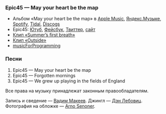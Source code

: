 ### Epic45 — May your heart be the map

- Альбом «May your heart be the map» в
	[Apple Music](https://music.apple.com/album/368029682),
	[Яндекс.Музыке](https://music.yandex.ru/album/6592869),
	[Spotify](https://open.spotify.com/playlist/58A9CGM5lE44RMQV6p6lLc),
	[Tidal](https://tidal.com/browse/album/35532275),
	[Discogs](https://www.discogs.com/master/171303)
- Epic45:
	[Ютуб](https://www.youtube.com/user/waysideandwoodland),
	[Фейсбук](https://www.facebook.com/epic45official/),
	[Твиттер](https://twitter.com/epic45),
	[сайт](http://epic45.com/)
- [Клип «Summer’s first breath»](https://youtu.be/uJHw94x-R44)
- [Клип «Outside»](https://youtu.be/iIDnbLApzO4)
- [musicForProgramming](http://musicforprogramming.net)

### Песни

1. Epic45 — May your heart be the map
2. Epic45 — Forgotten mornings
3. Epic45 — We grew up playing in the fields of England

Все права на музыку принадлежат законным правообладателям.

Запись и сведение — [Вадим Макеев](https://pepelsbey.dev/).
Джингл — [Дэн Лебовиц](https://www.youtube.com/channel/UC38A5qHrlc_Zgua7vL4b96w).
Фотография на обложке — [Arno Senoner](https://unsplash.com/photos/rmxuKJqMUVE).
